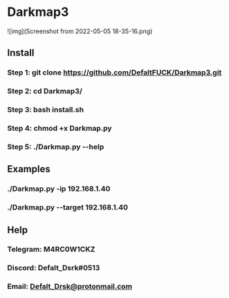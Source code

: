 # Darkmap3
![img](Screenshot from 2022-05-05 18-35-16.png)


## Install 

### Step 1: git clone https://github.com/DefaltFUCK/Darkmap3.git

### Step 2: cd Darkmap3/

### Step 3: bash install.sh

### Step 4: chmod +x Darkmap.py

### Step 5: ./Darkmap.py --help


## Examples

### ./Darkmap.py -ip 192.168.1.40

### ./Darkmap.py --target 192.168.1.40


## Help

### Telegram: M4RC0W1CKZ

### Discord: Defalt_Dsrk#0513

### Email: Defalt_Drsk@protonmail.com
